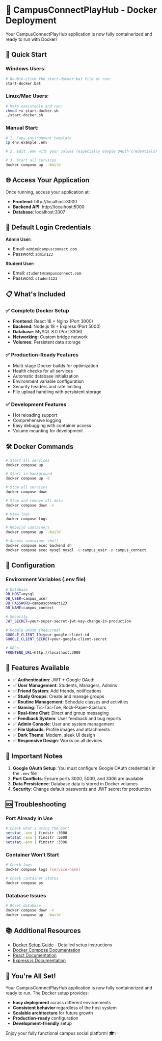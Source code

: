 # 🐳 CampusConnectPlayHub - Docker Deployment

Your CampusConnectPlayHub application is now fully containerized and ready to run with Docker! 

## 🚀 Quick Start

### Windows Users:
```bash
# Double-click the start-docker.bat file or run:
start-docker.bat
```

### Linux/Mac Users:
```bash
# Make executable and run:
chmod +x start-docker.sh
./start-docker.sh
```

### Manual Start:
```bash
# 1. Copy environment template
cp env.example .env

# 2. Edit .env with your values (especially Google OAuth credentials)

# 3. Start all services
docker compose up --build
```

## 🌐 Access Your Application

Once running, access your application at:
- **Frontend**: http://localhost:3000
- **Backend API**: http://localhost:5000
- **Database**: localhost:3307

## 🔑 Default Login Credentials

**Admin User:**
- Email: `admin@campusconnect.com`
- Password: `admin123`

**Student User:**
- Email: `student@campusconnect.com`
- Password: `student123`

## 📋 What's Included

### ✅ Complete Docker Setup
- **Frontend**: React 18 + Nginx (Port 3000)
- **Backend**: Node.js 18 + Express (Port 5000)
- **Database**: MySQL 8.0 (Port 3306)
- **Networking**: Custom bridge network
- **Volumes**: Persistent data storage

### ✅ Production-Ready Features
- Multi-stage Docker builds for optimization
- Health checks for all services
- Automatic database initialization
- Environment variable configuration
- Security headers and rate limiting
- File upload handling with persistent storage

### ✅ Development Features
- Hot reloading support
- Comprehensive logging
- Easy debugging with container access
- Volume mounting for development

## 🛠️ Docker Commands

```bash
# Start all services
docker compose up

# Start in background
docker compose up -d

# Stop all services
docker compose down

# Stop and remove all data
docker compose down -v

# View logs
docker compose logs

# Rebuild containers
docker compose up --build

# Access container shell
docker compose exec backend sh
docker compose exec mysql mysql -u campus_user -p campus_connect
```

## 🔧 Configuration

### Environment Variables (.env file)
```bash
# Database
DB_HOST=mysql
DB_USER=campus_user
DB_PASSWORD=campusconnect123
DB_NAME=campus_connect

# Security
JWT_SECRET=your-super-secret-jwt-key-change-in-production

# Google OAuth (Required)
GOOGLE_CLIENT_ID=your-google-client-id
GOOGLE_CLIENT_SECRET=your-google-client-secret

# URLs
FRONTEND_URL=http://localhost:3000
```

## 🎯 Features Available

- ✅ **Authentication**: JWT + Google OAuth
- ✅ **User Management**: Students, Managers, Admins
- ✅ **Friend System**: Add friends, notifications
- ✅ **Study Groups**: Create and manage groups
- ✅ **Routine Management**: Schedule classes and activities
- ✅ **Gaming**: Tic-Tac-Toe, Rock-Paper-Scissors
- ✅ **Real-time Chat**: Direct and group messaging
- ✅ **Feedback System**: User feedback and bug reports
- ✅ **Admin Console**: User and system management
- ✅ **File Uploads**: Profile images and attachments
- ✅ **Dark Theme**: Modern, sleek UI design
- ✅ **Responsive Design**: Works on all devices

## 🚨 Important Notes

1. **Google OAuth Setup**: You must configure Google OAuth credentials in the `.env` file
2. **Port Conflicts**: Ensure ports 3000, 5000, and 3306 are available
3. **Data Persistence**: Database data is stored in Docker volumes
4. **Security**: Change default passwords and JWT secret for production

## 🆘 Troubleshooting

### Port Already in Use
```bash
# Check what's using the port
netstat -ano | findstr :3000
netstat -ano | findstr :5000
netstat -ano | findstr :3306
```

### Container Won't Start
```bash
# Check logs
docker compose logs [service-name]

# Check container status
docker compose ps
```

### Database Issues
```bash
# Reset database
docker compose down -v
docker compose up --build
```

## 📚 Additional Resources

- [Docker Setup Guide](docker-setup.md) - Detailed setup instructions
- [Docker Compose Documentation](https://docs.docker.com/compose/)
- [React Documentation](https://reactjs.org/docs/)
- [Express.js Documentation](https://expressjs.com/)

## 🎉 You're All Set!

Your CampusConnectPlayHub application is now fully containerized and ready to run. The Docker setup provides:

- **Easy deployment** across different environments
- **Consistent behavior** regardless of the host system
- **Scalable architecture** for future growth
- **Production-ready** configuration
- **Development-friendly** setup

Enjoy your fully functional campus social platform! 🎓✨
